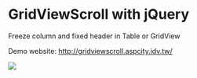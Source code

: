 GridViewScroll with jQuery
==============
Freeze column and fixed header in Table or GridView

Demo website: http://gridviewscroll.aspcity.idv.tw/

<img border="0" src="http://gridviewscroll.aspcity.idv.tw/images/gridviewscroll_git.png">
<br/>
